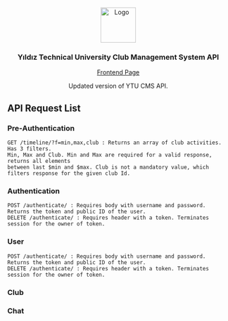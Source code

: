 
<!-- PROJECT LOGO -->
<br />
<p align="center">
  <a href="https://github.com/umutsevdi1/YTU-cms-backend">
    <img src="https://www.yildiz.edu.tr/images/files/ytulogo.jpg" alt="Logo" width="80" height="80">
  </a>
  
  <h3 align="center">Yıldız Technical University Club Management System API</h3>
  
   <a href="https://github.com/umutsevdi1/YTU-cms-frontend">
    <p align="center">Frontend Page</p>
  </a>
  <p align="center">Updated version of YTU CMS API.</p>
  
</p>



## API Request List
### Pre-Authentication
```
GET /timeline/?f=min,max,club : Returns an array of club activities. Has 3 filters.
Min, Max and Club. Min and Max are required for a valid response, returns all elements
between last $min and $max. Club is not a mandatory value, which filters response for the given club Id. 
```
### Authentication
```
POST /authenticate/ : Requires body with username and password. Returns the token and public ID of the user.
DELETE /authenticate/ : Requires header with a token. Terminates session for the owner of token. 
```
### User
```
POST /authenticate/ : Requires body with username and password. Returns the token and public ID of the user.
DELETE /authenticate/ : Requires header with a token. Terminates session for the owner of token. 
```
### Club

### Chat




